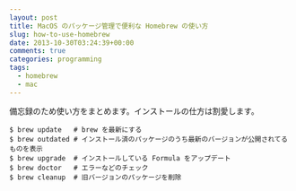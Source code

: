 ```yaml
---
layout: post
title: MacOS のパッケージ管理で便利な Homebrew の使い方
slug: how-to-use-homebrew
date: 2013-10-30T03:24:39+00:00
comments: true
categories: programming
tags:
  - homebrew
  - mac
---
```


備忘録のため使い方をまとめます。インストールの仕方は割愛します。

    $ brew update   # brew を最新にする
    $ brew outdated # インストール済のパッケージのうち最新のバージョンが公開されてるものを表示
    $ brew upgrade  # インストールしている Formula をアップデート
    $ brew doctor   # エラーなどのチェック
    $ brew cleanup  # 旧バージョンのパッケージを削除
